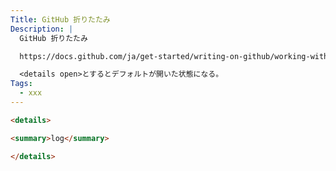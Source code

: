 ```yaml
---
Title: GitHub 折りたたみ
Description: |
  GitHub 折りたたみ

  https://docs.github.com/ja/get-started/writing-on-github/working-with-advanced-formatting/organizing-information-with-collapsed-sections

  <details open>とするとデフォルトが開いた状態になる。
Tags:
  - xxx
---
```


```markdown
<details>

<summary>log</summary>

</details>
```
